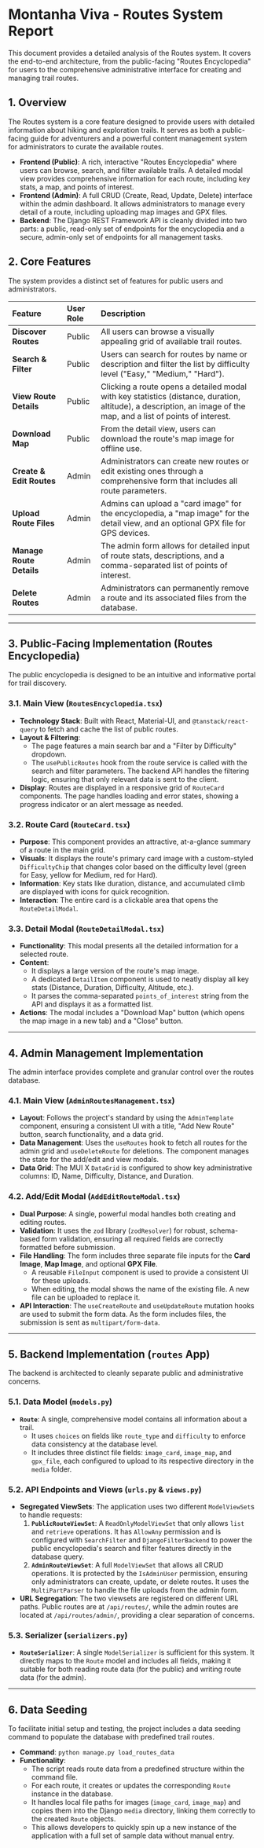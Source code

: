 # Montanha Viva - Routes System Report

This document provides a detailed analysis of the Routes system. It covers the end-to-end architecture, from the public-facing "Routes Encyclopedia" for users to the comprehensive administrative interface for creating and managing trail routes.

## 1. Overview

The Routes system is a core feature designed to provide users with detailed information about hiking and exploration trails. It serves as both a public-facing guide for adventurers and a powerful content management system for administrators to curate the available routes.

- **Frontend (Public)**: A rich, interactive "Routes Encyclopedia" where users can browse, search, and filter available trails. A detailed modal view provides comprehensive information for each route, including key stats, a map, and points of interest.
- **Frontend (Admin)**: A full CRUD (Create, Read, Update, Delete) interface within the admin dashboard. It allows administrators to manage every detail of a route, including uploading map images and GPX files.
- **Backend**: The Django REST Framework API is cleanly divided into two parts: a public, read-only set of endpoints for the encyclopedia and a secure, admin-only set of endpoints for all management tasks.

## 2. Core Features

The system provides a distinct set of features for public users and administrators.

| Feature                  | User Role | Description                                                                                                                                                       |
| :----------------------- | :-------- | :---------------------------------------------------------------------------------------------------------------------------------------------------------------- |
| **Discover Routes**      | Public    | All users can browse a visually appealing grid of available trail routes.                                                                                         |
| **Search & Filter**      | Public    | Users can search for routes by name or description and filter the list by difficulty level ("Easy," "Medium," "Hard").                                            |
| **View Route Details**   | Public    | Clicking a route opens a detailed modal with key statistics (distance, duration, altitude), a description, an image of the map, and a list of points of interest. |
| **Download Map**         | Public    | From the detail view, users can download the route's map image for offline use.                                                                                   |
| **Create & Edit Routes** | Admin     | Administrators can create new routes or edit existing ones through a comprehensive form that includes all route parameters.                                       |
| **Upload Route Files**   | Admin     | Admins can upload a "card image" for the encyclopedia, a "map image" for the detail view, and an optional GPX file for GPS devices.                               |
| **Manage Route Details** | Admin     | The admin form allows for detailed input of route stats, descriptions, and a comma-separated list of points of interest.                                          |
| **Delete Routes**        | Admin     | Administrators can permanently remove a route and its associated files from the database.                                                                         |

---

## 3. Public-Facing Implementation (Routes Encyclopedia)

The public encyclopedia is designed to be an intuitive and informative portal for trail discovery.

### 3.1. Main View (`RoutesEncyclopedia.tsx`)

- **Technology Stack**: Built with React, Material-UI, and `@tanstack/react-query` to fetch and cache the list of public routes.
- **Layout & Filtering**:
  - The page features a main search bar and a "Filter by Difficulty" dropdown.
  - The `usePublicRoutes` hook from the route service is called with the search and filter parameters. The backend API handles the filtering logic, ensuring that only relevant data is sent to the client.
- **Display**: Routes are displayed in a responsive grid of `RouteCard` components. The page handles loading and error states, showing a progress indicator or an alert message as needed.

### 3.2. Route Card (`RouteCard.tsx`)

- **Purpose**: This component provides an attractive, at-a-glance summary of a route in the main grid.
- **Visuals**: It displays the route's primary card image with a custom-styled `DifficultyChip` that changes color based on the difficulty level (green for Easy, yellow for Medium, red for Hard).
- **Information**: Key stats like duration, distance, and accumulated climb are displayed with icons for quick recognition.
- **Interaction**: The entire card is a clickable area that opens the `RouteDetailModal`.

### 3.3. Detail Modal (`RouteDetailModal.tsx`)

- **Functionality**: This modal presents all the detailed information for a selected route.
- **Content**:
  - It displays a large version of the route's map image.
  - A dedicated `DetailItem` component is used to neatly display all key stats (Distance, Duration, Difficulty, Altitude, etc.).
  - It parses the comma-separated `points_of_interest` string from the API and displays it as a formatted list.
- **Actions**: The modal includes a "Download Map" button (which opens the map image in a new tab) and a "Close" button.

---

## 4. Admin Management Implementation

The admin interface provides complete and granular control over the routes database.

### 4.1. Main View (`AdminRoutesManagement.tsx`)

- **Layout**: Follows the project's standard by using the `AdminTemplate` component, ensuring a consistent UI with a title, "Add New Route" button, search functionality, and a data grid.
- **Data Management**: Uses the `useRoutes` hook to fetch all routes for the admin grid and `useDeleteRoute` for deletions. The component manages the state for the add/edit and view modals.
- **Data Grid**: The MUI X `DataGrid` is configured to show key administrative columns: ID, Name, Difficulty, Distance, and Duration.

### 4.2. Add/Edit Modal (`AddEditRouteModal.tsx`)

- **Dual Purpose**: A single, powerful modal handles both creating and editing routes.
- **Validation**: It uses the `zod` library (`zodResolver`) for robust, schema-based form validation, ensuring all required fields are correctly formatted before submission.
- **File Handling**: The form includes three separate file inputs for the **Card Image**, **Map Image**, and optional **GPX File**.
  - A reusable `FileInput` component is used to provide a consistent UI for these uploads.
  - When editing, the modal shows the name of the existing file. A new file can be uploaded to replace it.
- **API Interaction**: The `useCreateRoute` and `useUpdateRoute` mutation hooks are used to submit the form data. As the form includes files, the submission is sent as `multipart/form-data`.

---

## 5. Backend Implementation (`routes` App)

The backend is architected to cleanly separate public and administrative concerns.

### 5.1. Data Model (`models.py`)

- **`Route`**: A single, comprehensive model contains all information about a trail.
  - It uses `choices` on fields like `route_type` and `difficulty` to enforce data consistency at the database level.
  - It includes three distinct file fields: `image_card`, `image_map`, and `gpx_file`, each configured to upload to its respective directory in the `media` folder.

### 5.2. API Endpoints and Views (`urls.py` & `views.py`)

- **Segregated ViewSets**: The application uses two different `ModelViewSet`s to handle requests:
  1.  **`PublicRouteViewSet`**: A `ReadOnlyModelViewSet` that only allows `list` and `retrieve` operations. It has `AllowAny` permission and is configured with `SearchFilter` and `DjangoFilterBackend` to power the public encyclopedia's search and filter features directly in the database query.
  2.  **`AdminRouteViewSet`**: A full `ModelViewSet` that allows all CRUD operations. It is protected by the `IsAdminUser` permission, ensuring only administrators can create, update, or delete routes. It uses the `MultiPartParser` to handle the file uploads from the admin form.
- **URL Segregation**: The two viewsets are registered on different URL paths. Public routes are at `/api/routes/`, while the admin routes are located at `/api/routes/admin/`, providing a clear separation of concerns.

### 5.3. Serializer (`serializers.py`)

- **`RouteSerializer`**: A single `ModelSerializer` is sufficient for this system. It directly maps to the `Route` model and includes all fields, making it suitable for both reading route data (for the public) and writing route data (for the admin).

---

## 6. Data Seeding

To facilitate initial setup and testing, the project includes a data seeding command to populate the database with predefined trail routes.

- **Command**: `python manage.py load_routes_data`
- **Functionality**:
  - The script reads route data from a predefined structure within the command file.
  - For each route, it creates or updates the corresponding `Route` instance in the database.
  - It handles local file paths for images (`image_card`, `image_map`) and copies them into the Django `media` directory, linking them correctly to the created `Route` objects.
  - This allows developers to quickly spin up a new instance of the application with a full set of sample data without manual entry.
